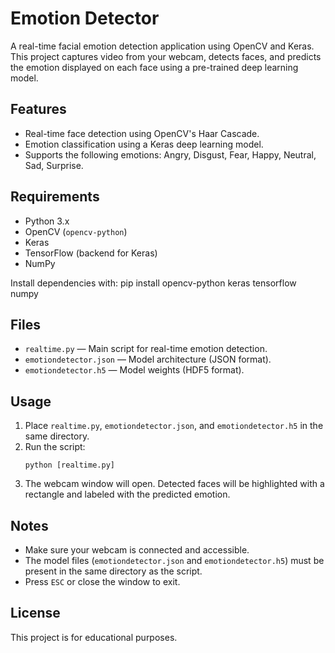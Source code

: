 
# Emotion Detector

A real-time facial emotion detection application using OpenCV and Keras. This project captures video from your webcam, detects faces, and predicts the emotion displayed on each face using a pre-trained deep learning model.

## Features

- Real-time face detection using OpenCV's Haar Cascade.
- Emotion classification using a Keras deep learning model.
- Supports the following emotions: Angry, Disgust, Fear, Happy, Neutral, Sad, Surprise.

## Requirements

- Python 3.x
- OpenCV (`opencv-python`)
- Keras
- TensorFlow (backend for Keras)
- NumPy

Install dependencies with: pip install opencv-python keras tensorflow numpy


## Files

- `realtime.py` — Main script for real-time emotion detection.
- `emotiondetector.json` — Model architecture (JSON format).
- `emotiondetector.h5` — Model weights (HDF5 format).

## Usage

1. Place `realtime.py`, `emotiondetector.json`, and `emotiondetector.h5` in the same directory.
2. Run the script:
    ```
    python [realtime.py]
    ```
3. The webcam window will open. Detected faces will be highlighted with a rectangle and labeled with the predicted emotion.

## Notes

- Make sure your webcam is connected and accessible.
- The model files (`emotiondetector.json` and `emotiondetector.h5`) must be present in the same directory as the script.
- Press `ESC` or close the window to exit.

## License

This project is for educational purposes.


